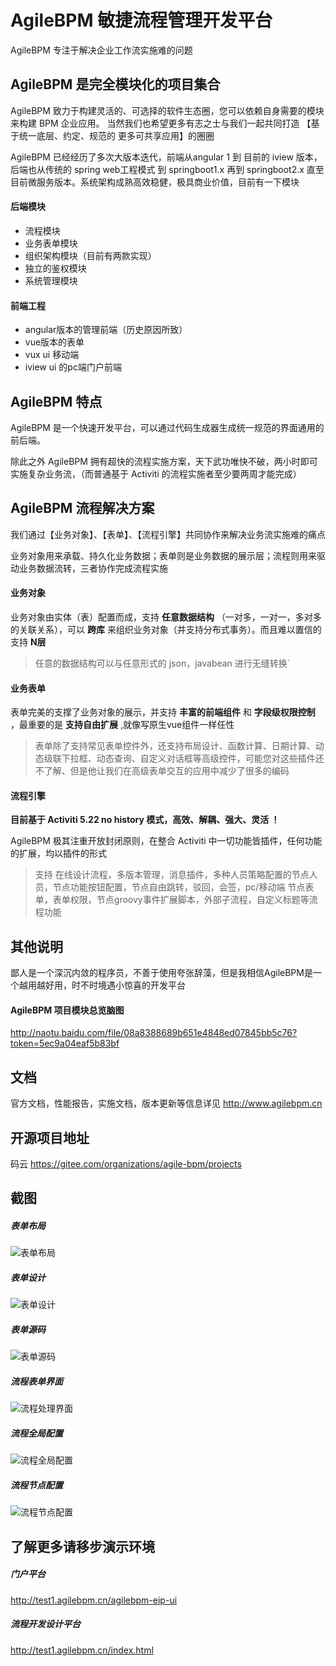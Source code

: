 # AgileBPM 敏捷流程管理开发平台

AgileBPM 专注于解决企业工作流实施难的问题

## AgileBPM 是完全模块化的项目集合

AgileBPM 致力于构建灵活的、可选择的软件生态圈，您可以依赖自身需要的模块来构建 BPM 企业应用。
当然我们也希望更多有志之士与我们一起共同打造 【基于统一底层、约定、规范的 更多可共享应用】的圈圈

AgileBPM 已经经历了多次大版本迭代，前端从angular 1 到 目前的 iview 版本，
后端也从传统的 spring web工程模式 到 springboot1.x 再到 springboot2.x 直至目前微服务版本。系统架构成熟高效稳健，极具商业价值，目前有一下模块

#### 后端模块
- 流程模块
- 业务表单模块 
- 组织架构模块（目前有两款实现）
- 独立的鉴权模块
- 系统管理模块

#### 前端工程
- angular版本的管理前端（历史原因所致）
- vue版本的表单
- vux ui 移动端 
- iview ui 的pc端门户前端

## AgileBPM 特点

AgileBPM 是一个快速开发平台，可以通过代码生成器生成统一规范的界面通用的前后端。

除此之外 AgileBPM 拥有超快的流程实施方案，天下武功唯快不破，两小时即可实施复杂业务流，（而普通基于 Activiti 的流程实施者至少要两周才能完成）

## AgileBPM 流程解决方案

我们通过【业务对象】、【表单】、【流程引擎】共同协作来解决业务流实施难的痛点

业务对象用来承载、持久化业务数据；表单则是业务数据的展示层；流程则用来驱动业务数据流转，三者协作完成流程实施

#### 业务对象

业务对象由实体（表）配置而成，支持 **任意数据结构** （一对多，一对一，多对多的关联关系），可以 **跨库** 来组织业务对象（并支持分布式事务）。而且难以置信的支持 **N层** 

> 任意的数据结构可以与任意形式的 json，javabean 进行无缝转换`

#### 业务表单

表单完美的支撑了业务对象的展示，并支持 **丰富的前端组件** 和 **字段级权限控制** ，最重要的是 **支持自由扩展** ,就像写原生vue组件一样任性

> 表单除了支持常见表单控件外，还支持布局设计、函数计算、日期计算、动态级联下拉框、动态查询、自定义对话框等高级控件，可能您对这些插件还不了解、但是他让我们在高级表单交互的应用中减少了很多的编码

#### 流程引擎

**目前基于 Activiti 5.22 no history 模式，高效、解耦、强大、灵活 ！**

AgileBPM 极其注重开放封闭原则，在整合 Activiti 中一切功能皆插件，任何功能的扩展，均以插件的形式

> 支持 在线设计流程，多版本管理，消息插件，多种人员策略配置的节点人员，节点功能按钮配置，节点自由跳转，驳回，会签，pc/移动端 节点表单，表单权限，节点groovy事件扩展脚本，外部子流程，自定义标题等流程功能

## 其他说明

鄙人是一个深沉内敛的程序员，不善于使用夸张辞藻，但是我相信AgileBPM是一个越用越好用，时不时境遇小惊喜的开发平台


#### AgileBPM 项目模块总览脑图
http://naotu.baidu.com/file/08a8388689b651e4848ed07845bb5c76?token=5ec9a04eaf5b83bf


## 文档
官方文档，性能报告，实施文档，版本更新等信息详见 http://www.agilebpm.cn

## 开源项目地址
码云 https://gitee.com/organizations/agile-bpm/projects

## 截图





##### 表单布局
![表单布局](https://images.gitee.com/uploads/images/2019/0519/135502_e57cd2d4_1861740.png "在这里输入图片标题")

##### 表单设计
![表单设计](https://images.gitee.com/uploads/images/2019/0519/135543_b9508b90_1861740.png "在这里输入图片标题")

##### 表单源码
![表单源码](https://images.gitee.com/uploads/images/2019/0519/135610_e9ac1b4d_1861740.png "在这里输入图片标题")

##### 流程表单界面
![流程处理界面](https://images.gitee.com/uploads/images/2019/0519/135712_6aec7d79_1861740.gif "在这里输入图片标题")

##### 流程全局配置
![流程全局配置](https://images.gitee.com/uploads/images/2019/0519/135631_9446a09a_1861740.png "在这里输入图片标题")
##### 流程节点配置
![流程节点配置](https://images.gitee.com/uploads/images/2019/0519/135652_dc7ce0cc_1861740.png "在这里输入图片标题")



## 了解更多请移步演示环境

##### 门户平台
 http://test1.agilebpm.cn/agilebpm-eip-ui

##### 流程开发设计平台

http://test1.agilebpm.cn/index.html







